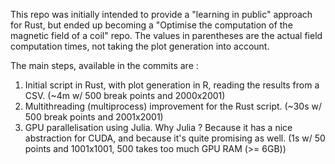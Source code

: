 This repo was initially intended to provide a "learning in public" approach for Rust, but ended up becoming a "Optimise the computation of the magnetic field of a coil" repo. The values in parentheses are the actual field computation times, not taking the plot generation into account. 

The main steps, available in the commits are :

1. Initial script in Rust, with plot generation in R, reading the results from a CSV. (~4m w/ 500 break points and 2000x2001)
2. Multithreading (multiprocess) improvement for the Rust script. (~30s w/ 500 break points and 2001x2001)
3. GPU parallelisation using Julia. Why Julia ? Because it has a nice abstraction for CUDA, and because it's quite promising as well. (1s w/ 50 points and 1001x1001, 500 takes too much GPU RAM (>= 6GB))

